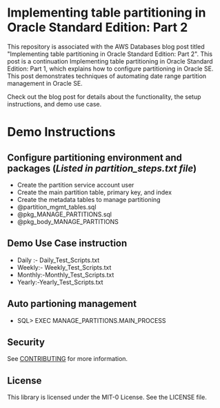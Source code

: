 # Implementing table partitioning in Oracle Standard Edition: Part 2
This repository is associated with the AWS Databases blog post titled "Implementing table partitioning in Oracle Standard Edition: Part 2". This post is a continuation Implementing table partitioning in Oracle Standard Edition: Part 1, which explains how to configure partitioning in Oracle SE. This post demonstrates techniques of automating date range partition management in Oracle SE.

Check out the blog post for details about the functionality, the setup instructions, and demo use case.

# Demo Instructions 
## Configure partitioning environment and packages (*Listed in partition_steps.txt file*) 
* Create the partition service account user
* Create the main partition table, primary key, and index
* Create the metadata tables to manage partitioning
* 	@partition_mgmt_tables.sql
* 	@pkg_MANAGE_PARTITIONS.sql
* 	@pkg_body_MANAGE_PARTITIONS

## Demo Use Case instruction 
* Daily :- Daily_Test_Scripts.txt
* Weekly:- Weekly_Test_Scripts.txt
* Monthly:-Monthly_Test_Scripts.txt
* Yearly:-Yearly_Test_Scripts.txt

## Auto partioning management
* SQL> EXEC MANAGE_PARTITIONS.MAIN_PROCESS

## Security
See [CONTRIBUTING](CONTRIBUTING.md#security-issue-notifications) for more information.

## License
This library is licensed under the MIT-0 License. See the LICENSE file.

